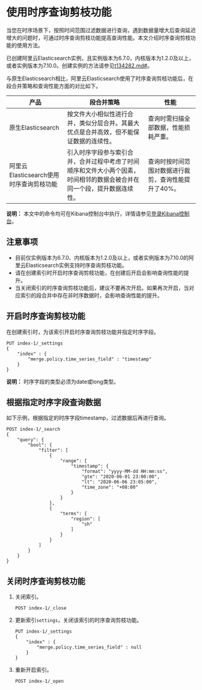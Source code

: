 # 使用时序查询剪枝功能

当您在时序场景下，按照时间范围过滤数据进行查询，遇到数据量增大后查询延迟增大的问题时，可通过时序查询剪枝功能提高查询性能。本文介绍时序查询剪枝功能的使用方法。

已创建阿里云Elasticsearch实例，且实例版本为6.7.0，内核版本为1.2.0及以上，或者实例版本为7.10.0。创建实例的方法请参见[t134282.md\#](/cn.zh-CN/Elasticsearch/实例管理/创建阿里云Elasticsearch实例.md)。

与原生Elasticsearch相比，阿里云Elasticsearch使用了时序查询剪枝功能后，在段合并策略和查询性能方面的对比如下。

|产品|段合并策略|性能|
|--|-----|--|
|原生Elasticsearch|按文件大小相似性进行合并，类似分层合并。其最大优点是合并高效，但不能保证数据的连续性。|查询时需扫描全部数据，性能损耗严重。|
|阿里云Elasticsearch使用时序查询剪枝功能|引入时序字段参与索引合并，合并过程中考虑了时间顺序和文件大小两个因素，时间相邻的数据会被合并在同一个段，提升数据连续性。|查询时按时间范围对数据进行裁剪，查询性能提升了40%。|

**说明：** 本文中的命令均可在Kibana控制台中执行，详情请参见[登录Kibana控制台](/cn.zh-CN/Elasticsearch/可视化控制/Kibana/登录Kibana控制台.md)。

## 注意事项

-   目前仅实例版本为6.7.0、内核版本为1.2.0及以上，或者实例版本为7.10.0的阿里云Elasticsearch实例支持时序查询剪枝功能。
-   请在创建索引时开启时序查询剪枝功能，在创建后开启会影响查询性能的提升。
-   当关闭索引的时序查询剪枝功能后，建议不要再次开启。如果再次开启，当对应索引的段合并中存在非时序数据时，会影响查询性能的提升。

## 开启时序查询剪枝功能

在创建索引时，为该索引开启时序查询剪枝功能并指定时序字段。

```
PUT index-1/_settings
{
    "index" : {
        "merge.policy.time_series_field" : "timestamp"
    }
}
```

**说明：** 时序字段的类型必须为date或long类型。

## 根据指定时序字段查询数据

如下示例，根据指定的时序字段timestamp，过滤数据后再进行查询。

```
POST index-1/_search
{
    "query": {
        "bool": {
            "filter": [
                {
                    "range": {
                        "timestamp": {
                            "format": "yyyy-MM-dd HH:mm:ss",
                            "gte": "2020-06-01 23:00:00",
                            "lt": "2020-06-06 23:05:00",
                            "time_zone": "+08:00"
                        }
                    }
                },
                {
                    "terms": {
                        "region": [
                            "sh"
                        ]
                    }
                }
            ]
        }
    }
}
```

## 关闭时序查询剪枝功能

1.  关闭索引。

    ```
    POST index-1/_close
    ```

2.  更新索引`settings`，关闭该索引的时序查询剪枝功能。

    ```
    PUT index-1/_settings
    {
        "index" : {
            "merge.policy.time_series_field" : null
        }
    }
    ```

3.  重新开启索引。

    ```
    POST index-1/_open
    ```


